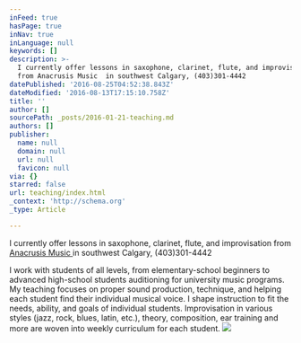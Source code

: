 ```yaml
---
inFeed: true
hasPage: true
inNav: true
inLanguage: null
keywords: []
description: >-
  I currently offer lessons in saxophone, clarinet, flute, and improvisation
  from Anacrusis Music  in southwest Calgary, (403)301-4442
datePublished: '2016-08-25T04:52:38.843Z'
dateModified: '2016-08-13T17:15:10.758Z'
title: ''
author: []
sourcePath: _posts/2016-01-21-teaching.md
authors: []
publisher:
  name: null
  domain: null
  url: null
  favicon: null
via: {}
starred: false
url: teaching/index.html
_context: 'http://schema.org'
_type: Article

---
```

I currently offer lessons in saxophone, clarinet, flute, and improvisation from [Anacrusis Music ][0] in southwest Calgary, (403)301-4442

I work with students of all levels, from elementary-school beginners to advanced high-school students auditioning for university music programs. My teaching focuses on proper sound production, technique, and helping each student find their individual musical voice. I shape instruction to fit the needs, ability, and goals of individual students. Improvisation in various styles (jazz, rock, blues, latin, etc.), theory, composition, ear training and more are woven into weekly curriculum for each student.
![](https://the-grid-user-content.s3-us-west-2.amazonaws.com/6e2d12e3-ae71-4d08-836d-0616b6aa5c0c.jpg)

[0]: http://www.anacrusismusic.ca/